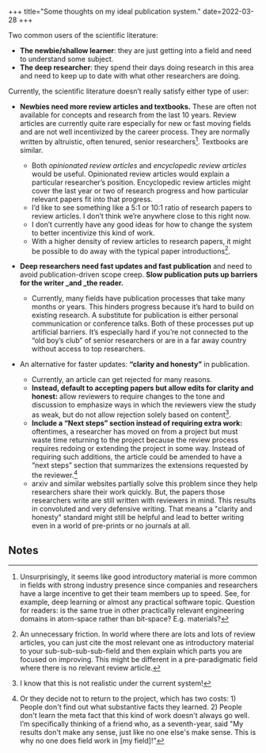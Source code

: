 +++
title="Some thoughts on my ideal publication system."
date=2022-03-28
+++

Two common users of the scientific literature:
* **The newbie/shallow learner**: they are just getting into a field and need to understand some subject.
* **The deep researcher**: they spend their days doing research in this area and need to keep up to date with what other researchers are doing.

Currently, the scientific literature doesn’t really satisfy either type of user:

* **Newbies need more review articles and textbooks.** These are often not available for concepts and research from the last 10 years. Review articles are currently quite rare especially for new or fast moving fields and are not well incentivized by the career process. They are normally written by altruistic, often tenured, senior researchers[^1]. Textbooks are similar. 
    * Both _opinionated review articles_ and _encyclopedic review articles_ would be useful. Opinionated review articles would explain a particular researcher’s position. Encyclopedic review articles might cover the last year or two of research progress and how particular relevant papers fit into that progress.
    * I’d like to see something like a 5:1 or 10:1 ratio of research papers to review articles. I don’t think we’re anywhere close to this right now.
    * I don’t currently have any good ideas for how to change the system to better incentivize this kind of work.
    * With a higher density of review articles to research papers, it might be possible to do away with the typical paper introductions[^2].

* **Deep researchers need fast updates and fast publication** and need to avoid publication-driven scope creep. **Slow publication puts up barriers for the writer _and _the reader.**
    * Currently, many fields have publication processes that take many months or years. This hinders progress because it’s hard to build on existing research. A substitute for publication is either personal communication or conference talks. Both of these processes put up artificial barriers. It’s especially hard if you’re not connected to the “old boy’s club” of senior researchers or are in a far away country without access to top researchers.
* An alternative for faster updates: **“clarity and honesty”** in publication. 
    * Currently, an article can get rejected for many reasons.
    * **Instead, default to accepting papers but allow edits for clarity and honest:** allow reviewers to require changes to the tone and discussion to emphasize ways in which the reviewers view the study as weak, but do not allow rejection solely based on content[^3]. 
    * **Include a “Next steps” section instead of requiring extra work:** oftentimes, a researcher has moved on from a project but must waste time returning to the project because the review process requires redoing or extending the project in some way. Instead of requiring such additions, the article could be amended to have a “next steps” section that summarizes the extensions requested by the reviewer.[^4]
    * arxiv and similar websites partially solve this problem since they help researchers share their work quickly. But, the papers those researchers write are still written with reviewers in mind. This results in convoluted and very defensive writing. That means a "clarity and honesty" standard might still be helpful and lead to better writing even in a world of pre-prints or no journals at all.

## Notes

[^1]: Unsurprisingly, it seems like good introductory material is more common in fields with strong industry presence since companies and researchers have a large incentive to get their team members up to speed. See, for example, deep learning or almost any practical software topic. Question for readers: is the same true in other practically relevant engineering domains in atom-space rather than bit-space? E.g. materials? 

[^2]: An unnecessary friction. In world where there are lots and lots of review articles, you can just cite the most relevant one as introductory material to your sub-sub-sub-sub-field and then explain which parts you are focused on improving. This might be different in a pre-paradigmatic field where there is no relevant review article.

[^3]: I know that this is not realistic under the current system! 

[^4]: Or they decide not to return to the project, which has two costs: 1) People don't find out what substantive facts they learned. 2) People don't learn the meta fact that this kind of work doesn't always go well. I’m specifically thinking of a friend who, as a seventh-year, said "My results don't make any sense, just like no one else's make sense. This is why no one does field work in [my field]!"